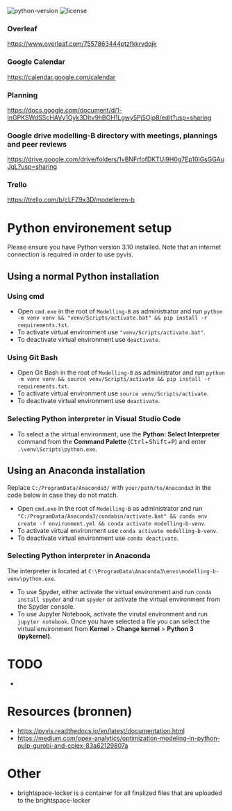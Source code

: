 ![python-version](https://img.shields.io/badge/python-v3.10-blue)
![license](https://img.shields.io/badge/license-MIT-green)

### Overleaf
https://www.overleaf.com/7557863444ptzfkkrvdqjk
### Google Calendar
https://calendar.google.com/calendar
### Planning
https://docs.google.com/document/d/1-InGPKSWdSScHAVy1Oyk3DItv9hBOH1Lgwy5Pj5Ojp8/edit?usp=sharing
### Google drive modelling-B directory with meetings, plannings and peer reviews
https://drive.google.com/drive/folders/1vBNFrfofDKTUi9H0g7Ep10lGsGGAuJqL?usp=sharing
### Trello
https://trello.com/b/cLFZ9x3D/modelleren-b

# Python environement setup
Please ensure you have Python version 3.10 installed. Note that an internet connection is required in order to use pyvis.

## Using a normal Python installation
### Using cmd
- Open `cmd.exe` in the root of `Modelling-B` as administrator and run `python -m venv venv && "venv/Scripts/activate.bat" && pip install -r requirements.txt`.
- To activate virtual environment use `"venv/Scripts/activate.bat"`.
- To deactivate virtual environment use `deactivate`.

### Using Git Bash
- Open Git Bash in the root of `Modelling-B` as administrator and run `python -m venv venv && source venv/Scripts/activate && pip install -r requirements.txt`.
- To activate virtual environment use `source venv/Scripts/activate`.
- To deactivate virtual environment use `deactivate`.

### Selecting Python interpreter in Visual Studio Code
- To select a the virtual environment, use the **Python: Select Interpreter** command from the **Command Palette** (<kbd>Ctrl</kbd>+<kbd>Shift</kbd>+<kbd>P</kbd>) and enter `.\venv\Scripts\python.exe`.

## Using an Anaconda installation
Replace `C:/ProgramData/Anaconda3/` with `your/path/to/Anaconda3` in the code below in case they do not match.
- Open `cmd.exe` in the root of `Modelling-B` as administrator and run `"C:/ProgramData/Anaconda3/condabin/activate.bat" && conda env create -f environment.yml && conda activate modelling-b-venv`.
- To activate virtual environment use `conda activate modelling-b-venv`.
- To deactivate virtual environment use `conda deactivate`.

### Selecting Python interpreter in Anaconda
The interpreter is located at `C:\ProgramData\Anaconda3\envs\modelling-b-venv\python.exe`.
- To use Spyder, either activate the virtual environment and run `conda install spyder` and run `spyder` or activate the virtual environment from the Spyder console.
- To use Jupyter Notebook, activate the virutal environment and run `jupyter notebook`. Once you have selected a file you can select the virtual environment from **Kernel** > **Change kernel** > **Python 3 (ipykernel)**.

# TODO
- 

# Resources (bronnen)
- https://pyvis.readthedocs.io/en/latest/documentation.html
- https://medium.com/opex-analytics/optimization-modeling-in-python-pulp-gurobi-and-cplex-83a62129807a

# Other
- brightspace-locker is a container for all finalized files that are uploaded to the brightspace-locker
